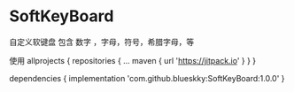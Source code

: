 # SoftKeyBoard
自定义软键盘  包含 数字 ，字母，符号，希腊字母，等


使用
allprojects {
		repositories {
			...
			maven { url 'https://jitpack.io' }
		}
	}
  
  dependencies {
	        implementation 'com.github.blueskky:SoftKeyBoard:1.0.0'
	}

